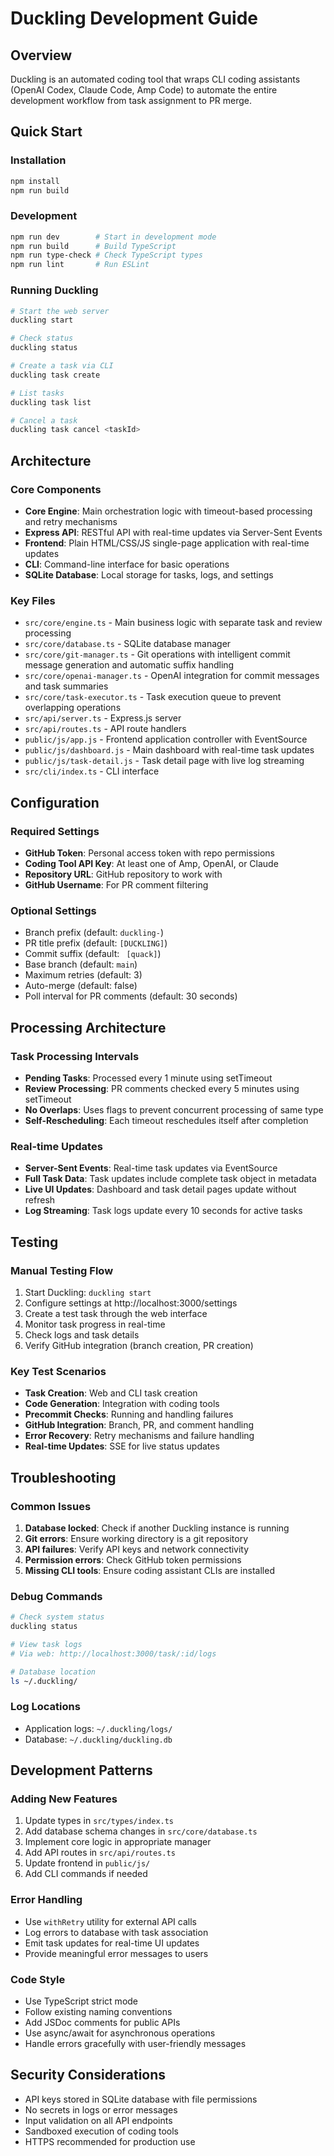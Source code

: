 # Duckling Development Guide

## Overview
Duckling is an automated coding tool that wraps CLI coding assistants (OpenAI Codex, Claude Code, Amp Code) to automate the entire development workflow from task assignment to PR merge.

## Quick Start

### Installation
```bash
npm install
npm run build
```

### Development
```bash
npm run dev        # Start in development mode
npm run build      # Build TypeScript
npm run type-check # Check TypeScript types
npm run lint       # Run ESLint
```

### Running Duckling
```bash
# Start the web server
duckling start

# Check status
duckling status

# Create a task via CLI
duckling task create

# List tasks
duckling task list

# Cancel a task
duckling task cancel <taskId>
```

## Architecture

### Core Components
- **Core Engine**: Main orchestration logic with timeout-based processing and retry mechanisms
- **Express API**: RESTful API with real-time updates via Server-Sent Events
- **Frontend**: Plain HTML/CSS/JS single-page application with real-time updates
- **CLI**: Command-line interface for basic operations
- **SQLite Database**: Local storage for tasks, logs, and settings

### Key Files
- `src/core/engine.ts` - Main business logic with separate task and review processing
- `src/core/database.ts` - SQLite database manager
- `src/core/git-manager.ts` - Git operations with intelligent commit message generation and automatic suffix handling
- `src/core/openai-manager.ts` - OpenAI integration for commit messages and task summaries
- `src/core/task-executor.ts` - Task execution queue to prevent overlapping operations
- `src/api/server.ts` - Express.js server
- `src/api/routes.ts` - API route handlers
- `public/js/app.js` - Frontend application controller with EventSource
- `public/js/dashboard.js` - Main dashboard with real-time task updates
- `public/js/task-detail.js` - Task detail page with live log streaming
- `src/cli/index.ts` - CLI interface

## Configuration

### Required Settings
- **GitHub Token**: Personal access token with repo permissions
- **Coding Tool API Key**: At least one of Amp, OpenAI, or Claude
- **Repository URL**: GitHub repository to work with
- **GitHub Username**: For PR comment filtering

### Optional Settings
- Branch prefix (default: `duckling-`)
- PR title prefix (default: `[DUCKLING]`)
- Commit suffix (default: ` [quack]`)
- Base branch (default: `main`)
- Maximum retries (default: 3)
- Auto-merge (default: false)
- Poll interval for PR comments (default: 30 seconds)

## Processing Architecture

### Task Processing Intervals
- **Pending Tasks**: Processed every 1 minute using setTimeout
- **Review Processing**: PR comments checked every 5 minutes using setTimeout
- **No Overlaps**: Uses flags to prevent concurrent processing of same type
- **Self-Rescheduling**: Each timeout reschedules itself after completion

### Real-time Updates
- **Server-Sent Events**: Real-time task updates via EventSource
- **Full Task Data**: Task updates include complete task object in metadata
- **Live UI Updates**: Dashboard and task detail pages update without refresh
- **Log Streaming**: Task logs update every 10 seconds for active tasks

## Testing

### Manual Testing Flow
1. Start Duckling: `duckling start`
2. Configure settings at http://localhost:3000/settings
3. Create a test task through the web interface
4. Monitor task progress in real-time
5. Check logs and task details
6. Verify GitHub integration (branch creation, PR creation)

### Key Test Scenarios
- **Task Creation**: Web and CLI task creation
- **Code Generation**: Integration with coding tools
- **Precommit Checks**: Running and handling failures
- **GitHub Integration**: Branch, PR, and comment handling
- **Error Recovery**: Retry mechanisms and failure handling
- **Real-time Updates**: SSE for live status updates

## Troubleshooting

### Common Issues
1. **Database locked**: Check if another Duckling instance is running
2. **Git errors**: Ensure working directory is a git repository
3. **API failures**: Verify API keys and network connectivity
4. **Permission errors**: Check GitHub token permissions
5. **Missing CLI tools**: Ensure coding assistant CLIs are installed

### Debug Commands
```bash
# Check system status
duckling status

# View task logs
# Via web: http://localhost:3000/task/:id/logs

# Database location
ls ~/.duckling/
```

### Log Locations
- Application logs: `~/.duckling/logs/`
- Database: `~/.duckling/duckling.db`

## Development Patterns

### Adding New Features
1. Update types in `src/types/index.ts`
2. Add database schema changes in `src/core/database.ts`
3. Implement core logic in appropriate manager
4. Add API routes in `src/api/routes.ts`
5. Update frontend in `public/js/`
6. Add CLI commands if needed

### Error Handling
- Use `withRetry` utility for external API calls
- Log errors to database with task association
- Emit task updates for real-time UI updates
- Provide meaningful error messages to users

### Code Style
- Use TypeScript strict mode
- Follow existing naming conventions
- Add JSDoc comments for public APIs
- Use async/await for asynchronous operations
- Handle errors gracefully with user-friendly messages

## Security Considerations
- API keys stored in SQLite database with file permissions
- No secrets in logs or error messages
- Input validation on all API endpoints
- Sandboxed execution of coding tools
- HTTPS recommended for production use
